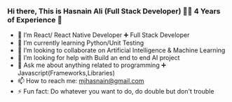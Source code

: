### Hi there, This is Hasnain Ali (Full Stack Developer) 👋:smile: 4 Years of Experience :muscle:


- 🔭 I’m React/ React Native Developer :heavy_plus_sign: Full Stack Developer
- 🌱 I’m currently learning Python/Unit Testing
- 👯 I’m looking to collaborate on Artificial Intelligence & Machine Learning
- 🤔 I’m looking for help with Build an end to end AI project
- 💬 Ask me about anything related to programming :heavy_plus_sign: Javascript(Frameworks,Libraries)
- 📫 How to reach me: mjhasnain@gmail.com
- ⚡ Fun fact: Do whatever you want to do, do double but don't trouble
